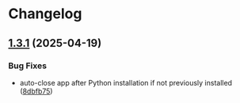 # Changelog

## [1.3.1](https://github.com/kevlog/coci/compare/v1.3.0...v1.3.1) (2025-04-19)


### Bug Fixes

* auto-close app after Python installation if not previously installed ([8dbfb75](https://github.com/kevlog/coci/commit/8dbfb75274a47003f962855bd5068ba924130737))
